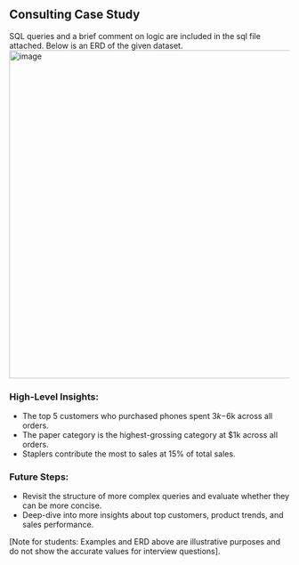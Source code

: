 ## Consulting Case Study
SQL queries and a brief comment on logic are included in the sql file attached. Below is an ERD of the given dataset.
<img width="590" alt="image" src="https://github.com/christinejiang11/case_study_samples/assets/56368090/529d7589-d332-4049-97d6-2b77c08559a1">

### High-Level Insights:
- The top 5 customers who purchased phones spent $3k-$6k across all orders.
- The paper category is the highest-grossing category at $1k across all orders.
- Staplers contribute the most to sales at 15% of total sales.

### Future Steps:
- Revisit the structure of more complex queries and evaluate whether they can be more concise.
- Deep-dive into more insights about top customers, product trends, and sales performance.

[Note for students: Examples and ERD above are illustrative purposes and do not show the accurate values for interview questions].
